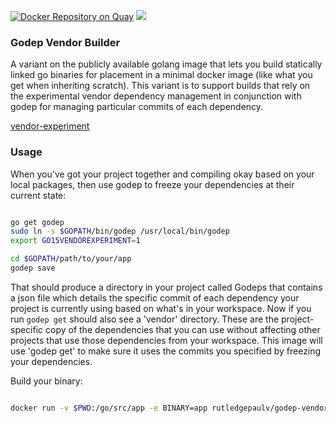 [![Docker Repository on Quay](https://quay.io/repository/rutledgepaulv/godep-vendor-builder/status "Docker Repository on Quay")](https://quay.io/repository/rutledgepaulv/godep-vendor-builder)
[![](https://badge.imagelayers.io/rutledgepaulv/godep-vendor-builder:latest.svg)](https://imagelayers.io/?images=rutledgepaulv/godep-vendor-builder:latest 'Get your own badge on imagelayers.io')

### Godep Vendor Builder

A variant on the publicly available golang image that lets you build statically linked go binaries for placement in a minimal
docker image (like what you get when inheriting scratch). This variant is to support builds that rely on the
experimental vendor dependency management in conjunction with godep for managing particular commits of each
dependency.

[vendor-experiment](https://docs.google.com/document/d/1Bz5-UB7g2uPBdOx-rw5t9MxJwkfpx90cqG9AFL0JAYo/edit)



### Usage

When you've got your project together and compiling okay based on your local packages, then use godep
to freeze your dependencies at their current state:


```bash

go get godep
sudo ln -s $GOPATH/bin/godep /usr/local/bin/godep
export GO15VENDOREXPERIMENT=1

cd $GOPATH/path/to/your/app
godep save

```


That should produce a directory in your project called Godeps that contains a json file which details
the specific commit of each dependency your project is currently using based on what's in your workspace.
Now if you run ```godep get``` should also see a 'vendor' directory. These are the project-specific copy
of the dependencies that you can use without affecting other projects that use those dependencies from your
workspace. This image will use 'godep get' to make sure it uses the commits you specified by freezing your
dependencies.


Build your binary:
```bash

docker run -v $PWD:/go/src/app -e BINARY=app rutledgepaulv/godep-vendor-builder

```

